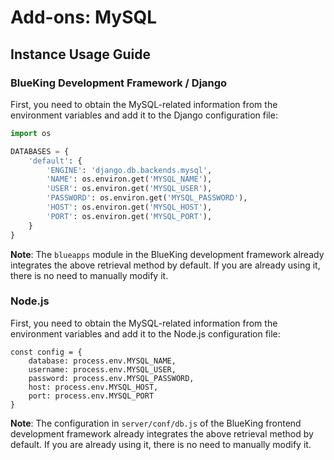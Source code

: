# Add-ons: MySQL

## Instance Usage Guide

### BlueKing Development Framework / Django

First, you need to obtain the MySQL-related information from the environment variables and add it to the Django configuration file:

```python
import os

DATABASES = {
    'default': {
        'ENGINE': 'django.db.backends.mysql',
        'NAME': os.environ.get('MYSQL_NAME'),
        'USER': os.environ.get('MYSQL_USER'),
        'PASSWORD': os.environ.get('MYSQL_PASSWORD'),
        'HOST': os.environ.get('MYSQL_HOST'),
        'PORT': os.environ.get('MYSQL_PORT'),
    }
}
```

**Note**: The `blueapps` module in the BlueKing development framework already integrates the above retrieval method by default. If you are already using it, there is no need to manually modify it.

### Node.js

First, you need to obtain the MySQL-related information from the environment variables and add it to the Node.js configuration file:

```
const config = {
    database: process.env.MYSQL_NAME,
    username: process.env.MYSQL_USER,
    password: process.env.MYSQL_PASSWORD,
    host: process.env.MYSQL_HOST,
    port: process.env.MYSQL_PORT
}
```

**Note**: The configuration in `server/conf/db.js` of the BlueKing frontend development framework already integrates the above retrieval method by default. If you are already using it, there is no need to manually modify it.